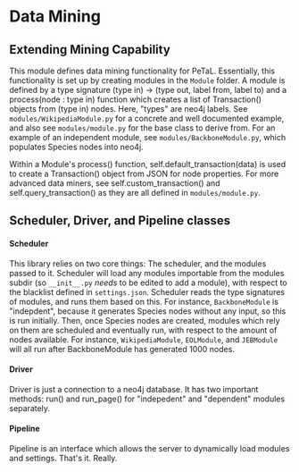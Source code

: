 # Data Mining

## Extending Mining Capability

This module defines data mining functionality for PeTaL.
Essentially, this functionality is set up by creating modules in the `Module` folder.
A module is defined by a type signature (type in) -> (type out, label from, label to) and a process(node : type in) function which creates a list of Transaction() objects from (type in) nodes.
Here, "types" are neo4j labels. See `modules/WikipediaModule.py` for a concrete and well documented example, and also see `modules/module.py` for the base class to derive from.
For an example of an independent module, see `modules/BackboneModule.py`, which populates Species nodes into neo4j.

Within a Module's process() function, self.default\_transaction(data) is used to create a Transaction() object from JSON for node properties. For more advanced data miners, see self.custom\_transaction() and self.query\_transaction() as they are all defined in `modules/module.py`.

## Scheduler, Driver, and Pipeline classes

#### Scheduler

This library relies on two core things: The scheduler, and the modules passed to it. Scheduler will load any modules importable from the modules subdir (so `__init__.py` *needs* to be edited to add a module), with respect to the blacklist defined in `settings.json`. Scheduler reads the type signatures of modules, and runs them based on this. For instance, `BackboneModule` is "indepdent", because it generates Species nodes without any input, so this is run initially. Then, once Species nodes are created, modules which rely on them are scheduled and eventually run, with respect to the amount of nodes available. For instance, `WikipediaModule`, `EOLModule`, and `JEBModule` will all run after BackboneModule has generated 1000 nodes.

#### Driver

Driver is just a connection to a neo4j database. It has two important methods: run() and run\_page() for "indepedent" and "dependent" modules separately.

#### Pipeline

Pipeline is an interface which allows the server to dynamically load modules and settings. That's it. Really.
